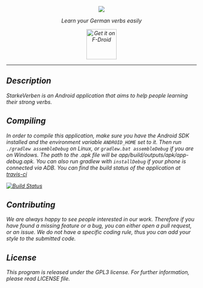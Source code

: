 <p align="center"><img src="https://raw.githubusercontent.com/Sw24Softwares/StarkeVerben/master/app/src/main/res/mipmap-xxxhdpi/ic_launcher.png"></p>
<p align="center"><i>Learn your German verbs easily<i></p>

[<p align="center"><img src="https://f-droid.org/badge/get-it-on.svg"
    alt="Get it on F-Droid"
    height="80"></p>](https://f-droid.org/app/org.sw24softwares.starkeverben)

---

## Description
StarkeVerben is an Android application that aims to help people learning their strong verbs.

## Compiling
In order to compile this application, make sure you have the Android SDK installed and the environment variable `ANDROID_HOME` set to it. Then run `./gradlew assembleDebug` on Linux, or `gradlew.bat assembleDebug` if you are on Windows. The path to the .apk file will be app/build/outputs/apk/app-debug.apk. You can also run gradlew with `installDebug` if your phone is connected via ADB. You can find the build status of the application at [travis-ci](https://travis-ci.org)

[![Build Status](https://travis-ci.org/Sw24Softwares/StarkeVerben.svg?branch=master)](https://travis-ci.org/Sw24Softwares/StarkeVerben)

## Contributing
We are always happy to see people interested in our work. Therefore if you have found a missing feature or a bug, you can either open a pull request, or an issue. We do not have a specific coding rule, thus you can add your style to the submitted code.

## License
This program is released under the GPL3 license. For further information, please read LICENSE file.
